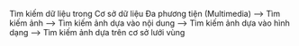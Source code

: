Tìm kiếm dữ liệu trong Cơ sở dữ liệu Đa phương tiện (Multimedia) --> Tìm kiếm ảnh --> Tìm kiếm ảnh dựa vào nội dung --> Tìm kiếm ảnh dựa vào hình dạng --> Tìm kiếm ảnh dựa trên cơ sở lưới vùng